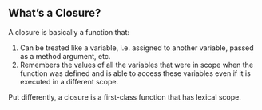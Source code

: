 What’s a Closure?
---
A closure is basically a function that:

1. Can be treated like a variable, i.e. assigned to another variable, passed as a method argument, etc.
2. Remembers the values of all the variables that were in scope when the function was defined and is able to access these variables even if it is executed in a different scope.

Put differently, a closure is a first-class function that has lexical scope.
